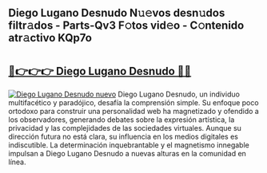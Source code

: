 ## Diego Lugano Desnudo N𝚞𝚎vos desn𝚞dos filtr𝚊dos - Parts-Qv3 F𝚘tos vid𝚎o - C𝚘ntenido atr𝚊ctivo KQp7o

# <h2><a href="http://mbaxxra.tromn.icu/?c=Diego+Lugano+Desnudo">🔗👉👉👉 Diego Lugano Desnudo 🔗🔗</a></h2>

[![Diego Lugano Desnudo nuevo](https://i.imgur.com/pEAQMta.gif)](http://mbaxxra.tromn.icu/?c=Diego+Lugano+Desnudo)
Diego Lugano Desnudo, un individuo multifacético y paradójico, desafía la comprensión simple. Su enfoque poco ortodoxo para construir una personalidad web ha magnetizado y ofendido a los observadores, generando debates sobre la expresión artística, la privacidad y las complejidades de las sociedades virtuales. Aunque su dirección futura no está clara, su influencia en los medios digitales es indiscutible. La determinación inquebrantable y el magnetismo innegable impulsan a Diego Lugano Desnudo a nuevas alturas en la comunidad en línea.
